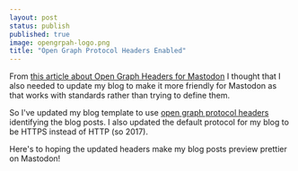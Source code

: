 ```yaml
---
layout: post
status: publish
published: true
image: opengrpah-logo.png
title: "Open Graph Protocol Headers Enabled"
---
```

From [this article about Open Graph Headers for Mastodon](https://leancrew.com/all-this/2023/02/mastodon-and-open-graph/) I thought that I also needed to update my blog to make it more friendly for Mastodon as that works with standards rather than trying to define them.

So I've updated my blog template to use [open graph protocol headers](https://ogp.me) identifying the blog posts. I also updated the default protocol for my blog to be HTTPS instead of HTTP (so 2017).

Here's to hoping the updated headers make my blog posts preview prettier on Mastodon!
